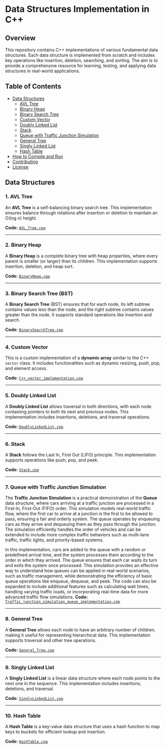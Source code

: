 # Data Structures Implementation in C++

## Overview
This repository contains C++ implementations of various fundamental data structures. Each data structure is implemented from scratch and includes key operations like insertion, deletion, searching, and sorting. The aim is to provide a comprehensive resource for learning, testing, and applying data structures in real-world applications.

## Table of Contents
- [Data Structures](#data-structures)
  - [AVL Tree](#avl-tree)
  - [Binary Heap](#binary-heap)
  - [Binary Search Tree](#binary-search-tree)
  - [Custom Vector](#custom-vector)
  - [Doubly Linked List](#doubly-linked-list)
  - [Stack](#stack)
  - [Queue with Traffic Junction Simulation](#queue-with-traffic-junction-simulation)
  - [General Tree](#general-tree)
  - [Singly Linked List](#singly-linked-list)
  - [Hash Table](#hash-table)
- [How to Compile and Run](#how-to-compile-and-run)
- [Contributing](#contributing)
- [License](#license)

## Data Structures

### 1. AVL Tree
An **AVL Tree** is a self-balancing binary search tree. This implementation ensures balance through rotations after insertion or deletion to maintain an O(log n) height.

**Code:** [`AVL_Tree.cpp`](./AVL_Tree.cpp)

---

### 2. Binary Heap
A **Binary Heap** is a complete binary tree with heap properties, where every parent is smaller (or larger) than its children. This implementation supports insertion, deletion, and heap sort.

**Code:** [`BinaryHeap.cpp`](./BinaryHeap.cpp)

---

### 3. Binary Search Tree (BST)
A **Binary Search Tree** (BST) ensures that for each node, its left subtree contains values less than the node, and the right subtree contains values greater than the node. It supports standard operations like insertion and search.

**Code:** [`BinarySearchTree.cpp`](./BinarySearchTree.cpp)

---

### 4. Custom Vector
This is a custom implementation of a **dynamic array** similar to the C++ `vector` class. It includes functionalities such as dynamic resizing, push, pop, and element access.

**Code:** [`C++_vector_implementation.cpp`](./C++_vector_implementation.cpp)

---

### 5. Doubly Linked List
A **Doubly Linked List** allows traversal in both directions, with each node containing pointers to both its next and previous nodes. This implementation includes insertions, deletions, and traversal operations.

**Code:** [`DoublyLinkedList.cpp`](./DoublyLinkedList.cpp)

---

### 6. Stack
A **Stack** follows the Last In, First Out (LIFO) principle. This implementation supports operations like push, pop, and peek.

**Code:** [`Stack.cpp`](./Stack.cpp)

---

### 7. Queue with Traffic Junction Simulation
The **Traffic Junction Simulation** is a practical demonstration of the **Queue** data structure, where cars arriving at a traffic junction are processed in a First-In, First-Out (FIFO) order. This simulation models real-world traffic flow, where the first car to arrive at a junction is the first to be allowed to pass, ensuring a fair and orderly system. The queue operates by enqueuing cars as they arrive and dequeuing them as they pass through the junction. The simulation efficiently handles the order of vehicles and can be extended to include more complex traffic behaviors such as multi-lane traffic, traffic lights, and priority-based systems.

In this implementation, cars are added to the queue with a random or predefined arrival time, and the system processes them according to the order in which they arrived. The queue ensures that each car waits its turn and exits the system once processed. This simulation provides an effective way to understand how queues can be applied in real-world scenarios, such as traffic management, while demonstrating the efficiency of basic queue operations like enqueue, dequeue, and peek. The code can also be expanded to include additional features such as calculating wait times, handling varying traffic loads, or incorporating real-time data for more advanced traffic flow simulations.
**Code:** [`Traffic_junction_simulation_queue_implementation.cpp`](./Traffic_junction_simulation_queue_implementation.cpp)

---

### 8. General Tree
A **General Tree** allows each node to have an arbitrary number of children, making it useful for representing hierarchical data. This implementation supports traversal and other tree operations.

**Code:** [`General_Tree.cpp`](./General_Tree.cpp)

---

### 9. Singly Linked List
A **Singly Linked List** is a linear data structure where each node points to the next one in the sequence. This implementation includes insertions, deletions, and traversal.

**Code:** [`SinglyLinkedList.cpp`](./SinglyLinkedList.cpp)

---

### 10. Hash Table
A **Hash Table** is a key-value data structure that uses a hash function to map keys to buckets for efficient lookup and insertion.

**Code:** [`HashTable.cpp`](./HashTable.cpp)
